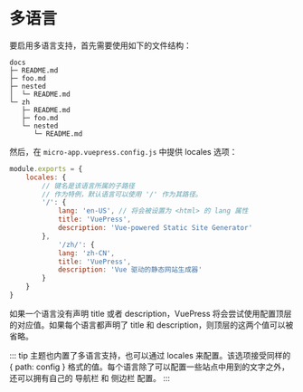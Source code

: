 # 多语言

要启用多语言支持，首先需要使用如下的文件结构：

```
docs
├─ README.md
├─ foo.md
├─ nested
│  └─ README.md
└─ zh
   ├─ README.md
   ├─ foo.md
   └─ nested
      └─ README.md
```

然后，在 `micro-app.vuepress.config.js` 中提供 locales 选项：

```js
module.exports = {
    locales: {
        // 键名是该语言所属的子路径
        // 作为特例，默认语言可以使用 '/' 作为其路径。
        '/': {
            lang: 'en-US', // 将会被设置为 <html> 的 lang 属性
            title: 'VuePress',
            description: 'Vue-powered Static Site Generator'
        },
            '/zh/': {
            lang: 'zh-CN',
            title: 'VuePress',
            description: 'Vue 驱动的静态网站生成器'
        }
    }
}
```

如果一个语言没有声明 title 或者 description，VuePress 将会尝试使用配置顶层的对应值。如果每个语言都声明了 title 和 description，则顶层的这两个值可以被省略。

::: tip
主题也内置了多语言支持，也可以通过 locales 来配置。该选项接受同样的 { path: config } 格式的值。每个语言除了可以配置一些站点中用到的文字之外，还可以拥有自己的 导航栏 和 侧边栏 配置。
:::
